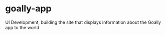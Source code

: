 # goally-app
UI Development, building the site that displays information about the Goally app to the world
